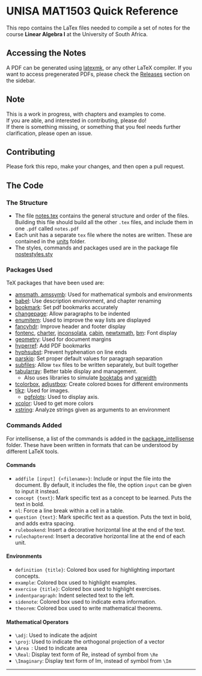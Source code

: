# UNISA MAT1503 Quick Reference

This repo contains the LaTex files needed to compile a set of notes for the course **Linear Algebra I** at the University of South Africa.

## Accessing the Notes

A PDF can be generated using [latexmk](https://ctan.org/pkg/latexmk), or any other LaTeX compiler. If you want to access pregenerated PDFs, please check the [Releases](https://github.com/Unisa-Notes/MAT1503/releases) section on the sidebar.

## Note
This is a work in progress, with chapters and examples to come.  
If you are able, and interested in contributing, please do!  
If there is something missing, or something that you feel needs further clarification, please open an issue.

## Contributing
Please fork this repo, make your changes, and then open a pull request.

## The Code
### The Structure
- The file [notes.tex](notes.tex) contains the general structure and order of the files. Building this file should build all the other `.tex` files, and include them in one `.pdf` called `notes.pdf`
- Each unit has a separate `tex` file where the notes are written. These are contained in the [units](./units) folder.
- The styles, commands and packages used are in the package file [nostestyles.sty](notestyles.sty)

### Packages Used
TeX packages that have been used are:
- [amsmath, amssymb](https://www.ctan.org/pkg/amsmath): Used for mathematical symbols and environments
- [babel](https://ctan.org/pkg/babel): Use description environment, and chapter renaming
- [bookmark](https://ctan.org/pkg/bookmark): Set pdf bookmarks accurately
- [changepage](https://ctan.org/pkg/changepage): Allow paragraphs to be indented
- [enumitem](https://ctan.org/pkg/enumitem): Used to improve the way lists are displayed
- [fancyhdr](https://ctan.org/pkg/fancyhdr): Improve header and footer display
- [fontenc](https://ctan.org/pkg/fontenc), [charter](https://ctan.org/pkg/charter), [inconsolata](https://ctan.org/pkg/inconsolata), [cabin](https://ctan.org/pkg/cabin), [newtxmath](https://ctan.org/pkg/newtx), [bm](https://ctan.org/pkg/bm): Font display
- [geometry](https://ctan.org/pkg/geometry): Used for document margins
- [hyperref](https://ctan.org/pkg/hyperref): Add PDF bookmarks
- [hyphsubst](https://ctan.org/pkg/hyphsubst): Prevent hyphenation on line ends
- [parskip](https://ctan.org/pkg/parskip): Set proper default values for paragraph separation
- [subfiles](https://ctan.org/pkg/subfiles): Allow `tex` files to be written separately, but built together
- [tabularray](https://ctan.org/pkg/tabularray): Better table display and management.
  * Also uses libraries to simulate [booktabs](https://ctan.org/pkg/booktabs) and [varwidth](https://ctan.org/pkg/varwidth)
- [tcolorbox](https://ctan.org/pkg/tcolorbox), [adjustbox](https://ctan.org/pkg/adjustbox): Create colored boxes for different environments
- [tikz](https://ctan.org/pkg/tikz): Used for images.
  * [pgfplots](https://ctan.org/pkg/pgfplots): Used to display axis.
- [xcolor](https://ctan.org/pkg/xcolor): Used to get more colors
- [xstring](https://ctan.org/pkg/xstring): Analyze strings given as arguments to an environment


### Commands Added
For intellisense, a list of the commands is added in the [package_intellisense](./package_intellisense/) folder. These have been written in formats that can be understood by different LaTeX tools.

#### Commands
- `addfile [input] {<filename>}`: Include or input the file into the document. By default, it includes the file, the option `input` can be given to input it instead.
- `concept {text}`: Mark specific text as a concept to be learned. Puts the text in bold.
- `nl`: Force a line break within a cell in a table.
- `question {text}`: Mark specific text as a question. Puts the text in bold, and adds extra spacing.
- `rulebookend`: Insert a decorative horizontal line at the end of the text.
- `rulechapterend`: Insert a decorative horizontal line at the end of each unit.

#### Environments
- `definition {title}`: Colored box used for highlighting important concepts.
- `example`: Colored box used to highlight examples.
- `exercise {title}`: Colored box used to highlight exercises.
- `indentparagraph`: Indent selected text to the left.
- `sidenote`: Colored box used to indicate extra information.
- `theorem`: Colored box used to write mathematical theorems.

#### Mathematical Operators
- `\adj`: Used to indicate the adjoint
- `\proj`: Used to indicate the orthogonal projection of a vector
- `\Area `: Used to indicate area
- `\Real`: Display text form of Re, instead of symbol from `\Re`
- `\Imaginary`: Display text form of Im, instead of symbol from `\Im`

---